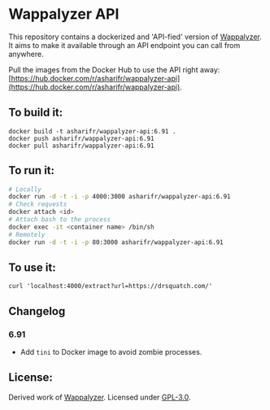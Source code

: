 # Wappalyzer API

This repository contains a dockerized and 'API-fied' version of [Wappalyzer](https://github.com/AliasIO/Wappalyzer). It aims to make it available through an API endpoint you can call from anywhere.

Pull the images from the Docker Hub to use the API right away: [https://hub.docker.com/r/asharifr/wappalyzer-api](https://hub.docker.com/r/asharifr/wappalyzer-api).

## To build it:

```
docker build -t asharifr/wappalyzer-api:6.91 .
docker push asharifr/wappalyzer-api:6.91
docker pull asharifr/wappalyzer-api:6.91
```

## To run it:

```bash
# Locally
docker run -d -t -i -p 4000:3000 asharifr/wappalyzer-api:6.91
# Check requests
docker attach <id>
# Attach bash to the process
docker exec -it <container name> /bin/sh
# Remotely
docker run -d -t -i -p 80:3000 asharifr/wappalyzer-api:6.91
```

## To use it:

```
curl 'localhost:4000/extract?url=https://drsquatch.com/'
```

## Changelog

### 6.91

- Add `tini` to Docker image to avoid zombie processes.

## License:

Derived work of [Wappalyzer](https://github.com/AliasIO/Wappalyzer/).
Licensed under [GPL-3.0](https://opensource.org/licenses/GPL-3.0).

